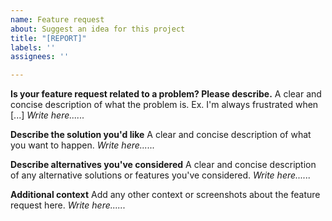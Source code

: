 ```yaml
---
name: Feature request
about: Suggest an idea for this project
title: "[REPORT]"
labels: ''
assignees: ''

---
```


**Is your feature request related to a problem? Please describe.**
A clear and concise description of what the problem is. Ex. I'm always frustrated when [...]
*Write here......*

**Describe the solution you'd like**
A clear and concise description of what you want to happen.
*Write here......*

**Describe alternatives you've considered**
A clear and concise description of any alternative solutions or features you've considered.
*Write here......*

**Additional context**
Add any other context or screenshots about the feature request here.
*Write here......*
